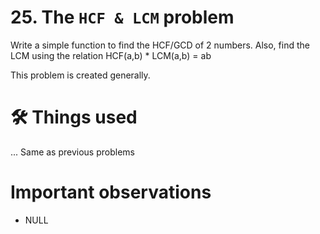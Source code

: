 # 25. The `HCF & LCM` problem
Write a simple function to find the HCF/GCD of 2 numbers. Also, find the LCM using the relation
    HCF(a,b) * LCM(a,b) = ab

This problem is created generally.

# 🛠 Things used
... Same as previous problems


# Important observations
- NULL
